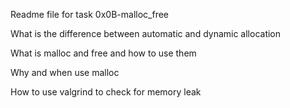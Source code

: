 Readme file for task 0x0B-malloc_free


What is the difference between automatic and dynamic allocation

What is malloc and free and how to use them

Why and when use malloc

How to use valgrind to check for memory leak

